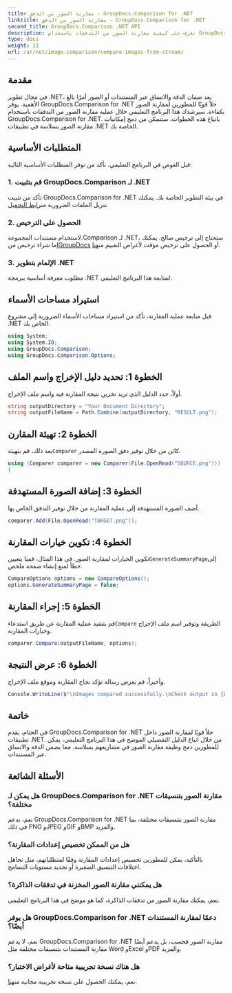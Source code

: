 ```yaml
---
title: مقارنة الصور من الدفق - GroupDocs.Comparison for .NET
linktitle: مقارنة الصور من الدفق - GroupDocs.Comparison for .NET
second_title: GroupDocs.Comparison .NET API
description: تعرف على كيفية مقارنة الصور من التدفقات باستخدام GroupDocs.Comparison لـ .NET. دليل خطوة بخطوة للتكامل السلس مع تطبيقات .NET.
type: docs
weight: 11
url: /ar/net/image-comparison/compare-images-from-stream/
---
```

## مقدمة
في مجال تطوير .NET، يعد ضمان الدقة والاتساق عبر المستندات أو الصور أمرًا بالغ الأهمية. يوفر GroupDocs.Comparison for .NET حلاً قويًا للمطورين لمقارنة الصور بكفاءة. سيرشدك هذا البرنامج التعليمي خلال عملية مقارنة الصور من التدفقات باستخدام GroupDocs.Comparison for .NET. باتباع هذه الخطوات، ستتمكن من دمج إمكانيات مقارنة الصور بسلاسة في تطبيقات .NET الخاصة بك.
## المتطلبات الأساسية
قبل الغوص في البرنامج التعليمي، تأكد من توفر المتطلبات الأساسية التالية:
### 1. قم بتثبيت GroupDocs.Comparison لـ .NET
تأكد من تثبيت GroupDocs.Comparison for .NET في بيئة التطوير الخاصة بك. يمكنك تنزيل الملفات الضرورية من[رابط التحميل](https://releases.groupdocs.com/comparison/net/).
### 2. الحصول على الترخيص
 لاستخدام مستندات المجموعة.Comparison لـ .NET، ستحتاج إلى ترخيص صالح. يمكنك إما شراء ترخيص من[GroupDocs](https://purchase.groupdocs.com/buy) أو الحصول على ترخيص مؤقت لأغراض التقييم من[هنا](https://purchase.groupdocs.com/temporary-license/).
### 3. الإلمام بتطوير .NET
مطلوب معرفة أساسية ببرمجة .NET لمتابعة هذا البرنامج التعليمي.

## استيراد مساحات الأسماء
قبل متابعة عملية المقارنة، تأكد من استيراد مساحات الأسماء الضرورية إلى مشروع .NET الخاص بك. 
```csharp
using System;
using System.IO;
using GroupDocs.Comparison;
using GroupDocs.Comparison.Options;
```
## الخطوة 1: تحديد دليل الإخراج واسم الملف
أولاً، حدد الدليل الذي تريد تخزين نتيجة المقارنة فيه واسم ملف الإخراج.
```csharp
string outputDirectory = "Your Document Directory";
string outputFileName = Path.Combine(outputDirectory, "RESULT.png");
```
## الخطوة 2: تهيئة المقارن
 بعد ذلك، قم بتهيئة`Comparer` كائن من خلال توفير دفق الصورة المصدر.
```csharp
using (Comparer comparer = new Comparer(File.OpenRead("SOURCE.png")))
{
```
## الخطوة 3: إضافة الصورة المستهدفة
أضف الصورة المستهدفة إلى عملية المقارنة من خلال توفير التدفق الخاص بها.
```csharp
comparer.Add(File.OpenRead("TARGET.png"));
```
## الخطوة 4: تكوين خيارات المقارنة
 تكوين الخيارات لمقارنة الصور. في هذا المثال، قمنا بتعيين`GenerateSummaryPage`إلى خطأ لمنع إنشاء صفحة ملخص.
```csharp
CompareOptions options = new CompareOptions();
options.GenerateSummaryPage = false;
```
## الخطوة 5: إجراء المقارنة
 قم بتنفيذ عملية المقارنة عن طريق استدعاء`Compare` الطريقة وتوفير اسم ملف الإخراج وخيارات المقارنة.
```csharp
comparer.Compare(outputFileName, options);
```
## الخطوة 6: عرض النتيجة
وأخيراً، قم بعرض رسالة تؤكد نجاح المقارنة وموقع ملف الإخراج.
```csharp
Console.WriteLine($"\nImages compared successfully.\nCheck output in {Directory.GetCurrentDirectory()}.");
```

## خاتمة
في الختام، يقدم GroupDocs.Comparison for .NET حلاً قويًا لمقارنة الصور داخل تطبيقات .NET. من خلال اتباع الدليل التفصيلي الموضح في هذا البرنامج التعليمي، يمكن للمطورين دمج وظيفة مقارنة الصور في مشاريعهم بسلاسة، مما يضمن الدقة والاتساق عبر المستندات.
## الأسئلة الشائعة
### هل يمكن لـ GroupDocs.Comparison for .NET مقارنة الصور بتنسيقات مختلفة؟
نعم، يدعم GroupDocs.Comparison for .NET مقارنة الصور بتنسيقات مختلفة، بما في ذلك PNG وJPEG وGIF وBMP والمزيد.
### هل من الممكن تخصيص إعدادات المقارنة؟
بالتأكيد، يمكن للمطورين تخصيص إعدادات المقارنة وفقًا لمتطلباتهم، مثل تجاهل اختلافات التنسيق الصغيرة أو تحديد مستويات التسامح.
### هل يمكنني مقارنة الصور المخزنة في تدفقات الذاكرة؟
نعم، يمكنك مقارنة الصور من تدفقات الذاكرة، كما هو موضح في هذا البرنامج التعليمي.
### هل يوفر GroupDocs.Comparison for .NET دعمًا لمقارنة المستندات أيضًا؟
نعم، لا يدعم GroupDocs.Comparison for .NET مقارنة الصور فحسب، بل يدعم أيضًا مقارنة المستندات بتنسيقات مختلفة مثل Word وExcel وPDF والمزيد.
### هل هناك نسخة تجريبية متاحة لأغراض الاختبار؟
 نعم، يمكنك الحصول على نسخة تجريبية مجانية من[هنا](https://releases.groupdocs.com/).